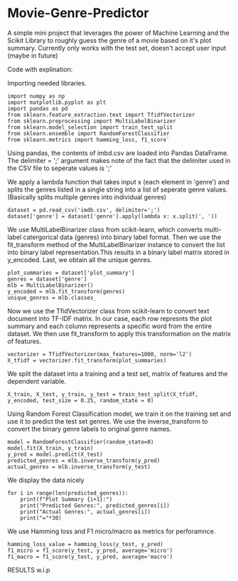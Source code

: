 # Movie-Genre-Predictor
A simple mini project that leverages the power of Machine Learning and the Scikit Library to roughly guess the genre of a movie based on it's plot summary. 
Currently only works with the test set, doesn't accept user input (maybe in future)

Code with explination:

Importing needed libraries.
```
import numpy as np
import matplotlib.pyplot as plt
import pandas as pd
from sklearn.feature_extraction.text import TfidfVectorizer
from sklearn.preprocessing import MultiLabelBinarizer
from sklearn.model_selection import train_test_split
from sklearn.ensemble import RandomForestClassifier
from sklearn.metrics import hamming_loss, f1_score`
```
Using pandas, the contents of imbd.csv are loaded into Pandas DataFrame. The delimiter = ';' argument makes note of the fact that the delimiter used in the CSV file to seperate values is ';'

We apply a lambda function that takes input x (each element in 'genre') and splits the genres listed in a single string into a list of seperate genre values.
(Basically splits multiple genres into individual genres)
```
dataset = pd.read_csv('imdb.csv', delimiter=';')
dataset['genre'] = dataset['genre'].apply(lambda x: x.split(', '))
```
We use MultiLabelBinarizer class from scikit-learn, which converts multi-label catergorical data (genres) into binary label format.
Then we use the fit_transform method of the MultiLabelBinarizer instance to convert the list into binary label representation.This results in a binary label matrix stored in y_encoded. 
Last, we obtain all the unique genres.
```
plot_summaries = dataset['plot_summary']
genres = dataset['genre']
mlb = MultiLabelBinarizer()
y_encoded = mlb.fit_transform(genres)
unique_genres = mlb.classes_
```
Now we use the TfidVectorizer class from scikit-learn to convert text document into TF-IDF matrix. In our case, each row represnts the plot summary and each column represents a specific word from the entire dataset. We then use fit_transform to apply this transformation on the matrix of features. 
```
vectorizer = TfidfVectorizer(max_features=1000, norm='l2')
X_tfidf = vectorizer.fit_transform(plot_summaries)
```

We split the dataset into a training and a test set, matrix of features and the dependent variable.

```
X_train, X_test, y_train, y_test = train_test_split(X_tfidf, y_encoded, test_size = 0.25, random_state = 0)
```

Using Random Forest Classification model, we train it on the training set and use it to predict the test set genres. We use the inverse_transform to convert the binary genre labels to original genre names.

```
model = RandomForestClassifier(random_state=0)
model.fit(X_train, y_train)
y_pred = model.predict(X_test)
predicted_genres = mlb.inverse_transform(y_pred)
actual_genres = mlb.inverse_transform(y_test)
```
We display the data nicely
```
for i in range(len(predicted_genres)):
    print(f"Plot Summary {i+1}:")
    print("Predicted Genres:", predicted_genres[i])
    print("Actual Genres:", actual_genres[i])
    print("="*30)
```

We use Hamming loss and F1 micro/macro as metrics for perforamnce. 
```
hamming_loss_value = hamming_loss(y_test, y_pred)
f1_micro = f1_score(y_test, y_pred, average='micro')
f1_macro = f1_score(y_test, y_pred, average='macro')
```

RESULTS 
w.i.p
